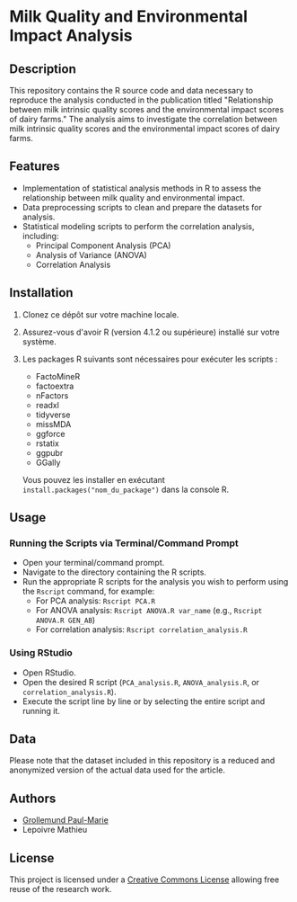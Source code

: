 # Milk Quality and Environmental Impact Analysis

## Description
This repository contains the R source code and data necessary to reproduce the analysis conducted in the publication titled "Relationship between milk intrinsic quality scores and the environmental impact scores of dairy farms." The analysis aims to investigate the correlation between milk intrinsic quality scores and the environmental impact scores of dairy farms.

## Features
- Implementation of statistical analysis methods in R to assess the relationship between milk quality and environmental impact.
- Data preprocessing scripts to clean and prepare the datasets for analysis.
- Statistical modeling scripts to perform the correlation analysis, including:
  - Principal Component Analysis (PCA)
  - Analysis of Variance (ANOVA)
  - Correlation Analysis

## Installation
1. Clonez ce dépôt sur votre machine locale.
2. Assurez-vous d'avoir R (version 4.1.2 ou supérieure) installé sur votre système.
3. Les packages R suivants sont nécessaires pour exécuter les scripts :
   - FactoMineR
   - factoextra
   - nFactors
   - readxl
   - tidyverse
   - missMDA
   - ggforce
   - rstatix
   - ggpubr
   - GGally

   Vous pouvez les installer en exécutant `install.packages("nom_du_package")` dans la console R.


## Usage
### Running the Scripts via Terminal/Command Prompt
- Open your terminal/command prompt.
- Navigate to the directory containing the R scripts.
- Run the appropriate R scripts for the analysis you wish to perform using the `Rscript` command, for example:
  - For PCA analysis: `Rscript PCA.R`
  - For ANOVA analysis: `Rscript ANOVA.R var_name` (e.g., `Rscript ANOVA.R GEN_AB`)
  - For correlation analysis: `Rscript correlation_analysis.R`

### Using RStudio
- Open RStudio.
- Open the desired R script (`PCA_analysis.R`, `ANOVA_analysis.R`, or `correlation_analysis.R`).
- Execute the script line by line or by selecting the entire script and running it.

## Data
Please note that the dataset included in this repository is a reduced and anonymized version of the actual data used for the article. 

## Authors
- [Grollemund Paul-Marie](https://github.com/pmgrollemund/)
- Lepoivre Mathieu

## License
This project is licensed under a [Creative Commons License](https://creativecommons.org/) allowing free reuse of the research work. 
